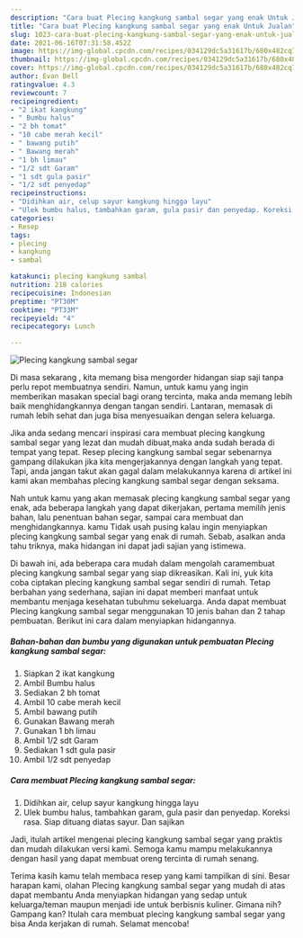 ```yaml
---
description: "Cara buat Plecing kangkung sambal segar yang enak Untuk Jualan"
title: "Cara buat Plecing kangkung sambal segar yang enak Untuk Jualan"
slug: 1023-cara-buat-plecing-kangkung-sambal-segar-yang-enak-untuk-jualan
date: 2021-06-16T07:31:58.452Z
image: https://img-global.cpcdn.com/recipes/034129dc5a31617b/680x482cq70/plecing-kangkung-sambal-segar-foto-resep-utama.jpg
thumbnail: https://img-global.cpcdn.com/recipes/034129dc5a31617b/680x482cq70/plecing-kangkung-sambal-segar-foto-resep-utama.jpg
cover: https://img-global.cpcdn.com/recipes/034129dc5a31617b/680x482cq70/plecing-kangkung-sambal-segar-foto-resep-utama.jpg
author: Evan Bell
ratingvalue: 4.3
reviewcount: 7
recipeingredient:
- "2 ikat kangkung"
- " Bumbu halus"
- "2 bh tomat"
- "10 cabe merah kecil"
- " bawang putih"
- " Bawang merah"
- "1 bh limau"
- "1/2 sdt Garam"
- "1 sdt gula pasir"
- "1/2 sdt penyedap"
recipeinstructions:
- "Didihkan air, celup sayur kangkung hingga layu"
- "Ulek bumbu halus, tambahkan garam, gula pasir dan penyedap. Koreksi rasa. Siap dituang diatas sayur. Dan sajikan"
categories:
- Resep
tags:
- plecing
- kangkung
- sambal

katakunci: plecing kangkung sambal 
nutrition: 218 calories
recipecuisine: Indonesian
preptime: "PT30M"
cooktime: "PT33M"
recipeyield: "4"
recipecategory: Lunch

---
```



![Plecing kangkung sambal segar](https://img-global.cpcdn.com/recipes/034129dc5a31617b/680x482cq70/plecing-kangkung-sambal-segar-foto-resep-utama.jpg)

Di masa  sekarang , kita memang bisa mengorder hidangan siap saji tanpa perlu repot membuatnya sendiri. Namun, untuk kamu yang ingin memberikan masakan special bagi orang tercinta, maka anda memang lebih baik menghidangkannya dengan tangan sendiri. Lantaran, memasak di rumah lebih sehat dan juga bisa menyesuaikan dengan selera keluarga.

Jika anda sedang mencari inspirasi cara membuat plecing kangkung sambal segar yang lezat dan mudah dibuat,maka anda sudah berada di tempat yang tepat. Resep plecing kangkung sambal segar  sebenarnya gampang dilakukan jika kita mengerjakannya dengan langkah yang tepat. Tapi, anda jangan takut akan gagal dalam melakukannya 
karena di artikel ini kami akan membahas plecing kangkung sambal segar dengan seksama.  



Nah untuk kamu yang akan memasak plecing kangkung sambal segar yang enak, ada beberapa langkah yang dapat dikerjakan, pertama memilih jenis bahan, lalu penentuan bahan segar, sampai cara membuat dan menghidangkannya. kamu Tidak usah pusing kalau ingin menyiapkan plecing kangkung sambal segar yang enak di rumah. Sebab, asalkan anda  tahu triknya, maka hidangan ini dapat jadi sajian yang istimewa.

Di bawah ini, ada beberapa cara mudah dalam mengolah caramembuat plecing kangkung sambal segar yang siap dikreasikan. Kali ini, yuk kita coba ciptakan plecing kangkung sambal segar sendiri di rumah. Tetap berbahan yang sederhana, sajian ini dapat memberi manfaat untuk membantu menjaga kesehatan tubuhmu sekeluarga. Anda dapat membuat Plecing kangkung sambal segar menggunakan 10 jenis bahan dan 2 tahap pembuatan. Berikut ini cara dalam menyiapkan hidangannya.

<!--inarticleads1-->

##### Bahan-bahan dan bumbu yang digunakan untuk pembuatan Plecing kangkung sambal segar:

1. Siapkan 2 ikat kangkung
1. Ambil  Bumbu halus
1. Sediakan 2 bh tomat
1. Ambil 10 cabe merah kecil
1. Ambil  bawang putih
1. Gunakan  Bawang merah
1. Gunakan 1 bh limau
1. Ambil 1/2 sdt Garam
1. Sediakan 1 sdt gula pasir
1. Ambil 1/2 sdt penyedap




<!--inarticleads2-->

##### Cara membuat Plecing kangkung sambal segar:

1. Didihkan air, celup sayur kangkung hingga layu
1. Ulek bumbu halus, tambahkan garam, gula pasir dan penyedap. Koreksi rasa. Siap dituang diatas sayur. Dan sajikan




Jadi, itulah artikel mengenai  plecing kangkung sambal segar  yang praktis dan mudah dilakukan versi kami. Semoga kamu mampu melakukannya dengan hasil yang dapat membuat oreng tercinta di rumah senang. 

Terima kasih kamu telah membaca resep yang kami tampilkan di sini. Besar harapan kami, olahan  Plecing kangkung sambal segar yang mudah di atas dapat membantu Anda menyiapkan hidangan yang sedap untuk keluarga/teman maupun menjadi ide untuk berbisnis kuliner. Gimana nih? Gampang kan? Itulah cara membuat plecing kangkung sambal segar yang bisa Anda kerjakan di rumah. Selamat mencoba!

